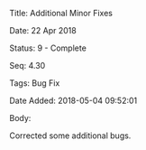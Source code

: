Title:  Additional Minor Fixes

Date:   22 Apr 2018

Status: 9 - Complete

Seq:    4.30

Tags:   Bug Fix

Date Added: 2018-05-04 09:52:01

Body:   
 
Corrected some additional bugs. 

